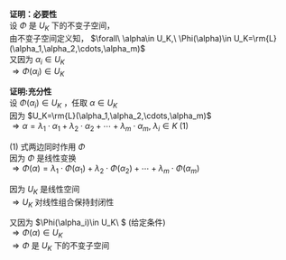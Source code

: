 **证明：必要性**    
设 $\Phi$ 是 $U_K$ 下的不变子空间，    
由不变子空间定义知， $\forall\ \alpha\in U_K,\ \Phi(\alpha)\in U_K=\rm{L}(\alpha_1,\alpha_2,\cdots,\alpha_m)$     
又因为 $\alpha_i\in U_K$     
 $\Rightarrow\Phi(\alpha_i)\in U_K$     
    
**证明:充分性**    
设 $\Phi(\alpha_i)\in U_K$ ，任取 $\alpha\in U_K$     
因为 $U_K=\rm{L}(\alpha_1,\alpha_2,\cdots,\alpha_m)$     
 $\Rightarrow\alpha=\lambda_1\cdot\alpha_1+    
\lambda_2\cdot\alpha_2+\cdots    
+\lambda_m\cdot\alpha_m,\ \lambda_i\in K\ (1)$     
    
 $(1)$ 式两边同时作用 $\Phi$     
因为 $\Phi$ 是线性变换    
 $\Rightarrow\Phi(\alpha)=\lambda_1\cdot    
\Phi(\alpha_1)+\lambda_2\cdot\Phi(\alpha_2)    
+\cdots+\lambda_m\cdot\Phi(\alpha_m)$     
    
因为 $U_K$ 是线性空间    
 $\Rightarrow U_K$ 对线性组合保持封闭性    
    
又因为 $\Phi(\alpha_i)\in U_K\ $ (给定条件)    
 $\Rightarrow\Phi(\alpha)\in U_K$     
 $\Rightarrow\Phi$ 是 $U_K$ 下的不变子空间    
